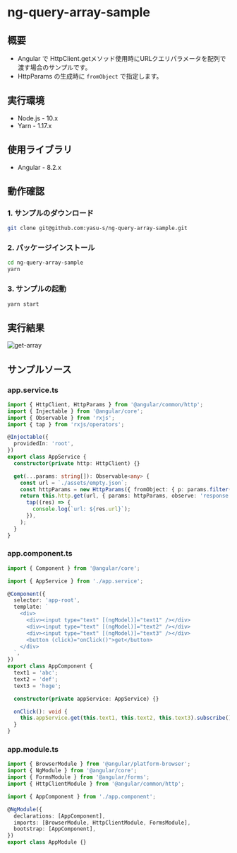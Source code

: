 # ng-query-array-sample

## 概要

* Angular で HttpClient.getメソッド使用時にURLクエリパラメータを配列で渡す場合のサンプルです。
* HttpParams の生成時に `fromObject` で指定します。

## 実行環境

* Node.js - 10.x
* Yarn - 1.17.x

## 使用ライブラリ

* Angular - 8.2.x

## 動作確認

### 1. サンプルのダウンロード

```bash
git clone git@github.com:yasu-s/ng-query-array-sample.git
```

### 2. パッケージインストール  

```bash
cd ng-query-array-sample
yarn
```

### 3. サンプルの起動  

```bash
yarn start
```

## 実行結果

![get-array](https://user-images.githubusercontent.com/2668146/68537410-5c869600-03a6-11ea-8ad5-d65cf2e0355a.gif)

## サンプルソース

### app.service.ts

```typescript
import { HttpClient, HttpParams } from '@angular/common/http';
import { Injectable } from '@angular/core';
import { Observable } from 'rxjs';
import { tap } from 'rxjs/operators';

@Injectable({
  providedIn: 'root',
})
export class AppService {
  constructor(private http: HttpClient) {}

  get(...params: string[]): Observable<any> {
    const url = `./assets/empty.json`;
    const httpParams = new HttpParams({ fromObject: { p: params.filter((param) => param) } });
    return this.http.get(url, { params: httpParams, observe: 'response' }).pipe(
      tap((res) => {
        console.log(`url: ${res.url}`);
      }),
    );
  }
}
```

### app.component.ts

```typescript
import { Component } from '@angular/core';

import { AppService } from './app.service';

@Component({
  selector: 'app-root',
  template: `
    <div>
      <div><input type="text" [(ngModel)]="text1" /></div>
      <div><input type="text" [(ngModel)]="text2" /></div>
      <div><input type="text" [(ngModel)]="text3" /></div>
      <button (click)="onClick()">get</button>
    </div>
  `,
})
export class AppComponent {
  text1 = 'abc';
  text2 = 'def';
  text3 = 'hoge';

  constructor(private appService: AppService) {}

  onClick(): void {
    this.appService.get(this.text1, this.text2, this.text3).subscribe();
  }
}
```

### app.module.ts

```typescript
import { BrowserModule } from '@angular/platform-browser';
import { NgModule } from '@angular/core';
import { FormsModule } from '@angular/forms';
import { HttpClientModule } from '@angular/common/http';

import { AppComponent } from './app.component';

@NgModule({
  declarations: [AppComponent],
  imports: [BrowserModule, HttpClientModule, FormsModule],
  bootstrap: [AppComponent],
})
export class AppModule {}
```
